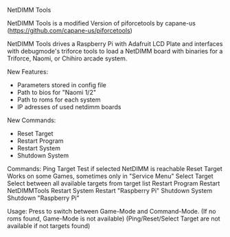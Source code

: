 NetDIMM Tools

NetDIMM Tools is a modified Version of piforcetools by capane-us (https://github.com/capane-us/piforcetools)

NetDIMM Tools drives a Raspberry Pi with Adafruit LCD Plate and interfaces with debugmode's triforce tools to load a NetDIMM board with binaries for a Triforce, Naomi, or Chihiro arcade system.

New Features:
- Parameters stored in config file
- Path to bios for "Naomi 1/2"
- Path to roms for each system
- IP adresses of used netdimm boards

New Commands:
- Reset Target
- Restart Program
- Restart System
- Shutdown System

Commands:
Ping Target       Test if selected NetDIMM is reachable
Reset Target      Works on some Games, sometimes only in "Service Menu"
Select Target     Select between all available targets from target list
Restart Program   Restart NetDIMMTools
Restart System    Restart "Raspberry Pi"
Shutdown System   Shutdown "Raspberry Pi"

Usage:
Press <Cursor left><Cursor right> to switch between Game-Mode and Command-Mode.
(If no roms found, Game-Mode is not available)
(Ping/Reset/Select Target are not available if not targets found)
